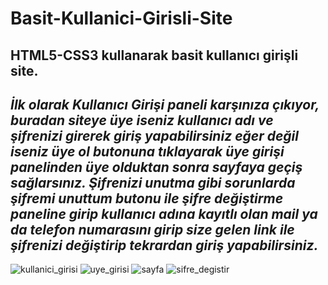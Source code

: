 # Basit-Kullanici-Girisli-Site
## HTML5-CSS3 kullanarak basit kullanıcı girişli site.
*İlk olarak Kullanıcı Girişi paneli karşınıza çıkıyor, buradan siteye üye iseniz kullanıcı adı ve şifrenizi girerek giriş yapabilirsiniz eğer değil iseniz üye ol butonuna tıklayarak üye girişi panelinden üye olduktan sonra sayfaya geçiş sağlarsınız. Şifrenizi unutma gibi sorunlarda şifremi unuttum butonu ile şifre değiştirme paneline girip kullanıcı adına kayıtlı olan mail ya da telefon numarasını girip size gelen link ile şifrenizi değiştirip tekrardan giriş yapabilirsiniz.*
---
![kullanici_girisi](https://user-images.githubusercontent.com/81379373/231033134-bb76f3de-cc9e-4755-b093-e54c1cbe17ec.png)
![uye_girisi](https://user-images.githubusercontent.com/81379373/231033146-a7125ee0-518e-40c3-af78-ca137e36764a.png)
![sayfa](https://user-images.githubusercontent.com/81379373/231033119-d762b331-0f30-491e-8bdd-740365656801.png)
![sifre_degistir](https://user-images.githubusercontent.com/81379373/231033128-ab3796a9-7810-4e7c-8f84-017314135fc4.png)

